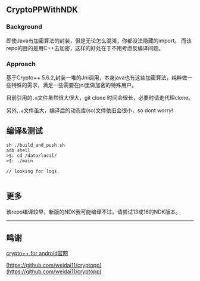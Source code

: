 ## CryptoPPWithNDK

### Background
即使Java有加密算法的封装，但是无论怎么混淆，你都没法隐藏的import。 而该repo的目的是用C++去加密，这样的好处在于不用考虑反编译问题。

### Approach
基于Crypto++ 5.6.2,封装一堆的Jni调用，本身java也有这些加密算法，纯粹做一些特殊的需求，满足一些需要在jni里做加密的特殊用户。


目前引用的`.a`文件虽然很大很大，git clone 时间会很长，必要时请走代理clone。

另外,`.a`文件虽大，编译后的动态库(so)文件依旧会很小，so dont worry!

## 编译&测试
```
sh ./build_and_push.sh
adb shell 
>$: cd /data/local/ 
>$: ./main

// looking for logs.  


```

## 更多
该repo编译较早，新版的NDK我可能编译不过。请尝试13或16的NDK版本。


-------
## 鸣谢

[crypto++ for android官网](https://www.cryptopp.com/wiki/Android_(Command_Line)#setenv-android.sh)

[https://github.com/weidai11/cryptopp](https://github.com/weidai11/cryptopp)
